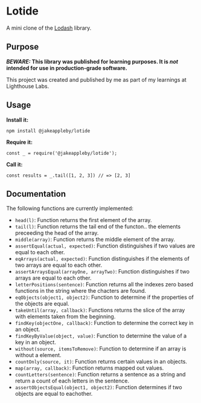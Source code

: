 
# Lotide

A mini clone of the [Lodash](https://lodash.com) library.

## Purpose

**_BEWARE:_ This library was published for learning purposes. It is _not_ intended for use in production-grade software.**

This project was created and published by me as part of my learnings at Lighthouse Labs. 

## Usage

**Install it:**

`npm install @jakeappleby/lotide`

**Require it:**

`const _ = require('@jakeappleby/lotide');`

**Call it:**

`const results = _.tail([1, 2, 3]) // => [2, 3]`

## Documentation

The following functions are currently implemented:

* `head(l)`: Function returns the first element of the array.
* `tail(l)`: Function returns the tail end of the functon.. the elements preceeding the head of the array.
* `middle(array)`: Function returns the middle element of the array.
* `assertEqual(actual, expected)`: Function distinguishes if two values are equal to each other.
* `eqArrays(actual, expected)`: Function distinguishes if the elements of two arrays are equal to each other.
* `assertArraysEqual(arrayOne, arrayTwo)`: Function distinguishes if two arrays are equal to each other.
* `letterPositions(sentence)`: Function returns all the indexes zero based functions in the string where the chacters are found.
* `eqObjects(object1, object2)`: Function to determine if the properties of the objects are equal.
* `takeUntil(array, callback)`: Functions returns the slice of the array with elements taken from the beginning.
* `findKey(objectOne, callback)`: Function to determine the correct key in an object.
* `findKeyByValue(object, value)`: Function to determine the value of a key in an object.
* `without(source, itemsToRemove)`: Function to determine if an array is without a element.
* `countOnly(source, it)`: Function returns certain values in an objects.
* `map(array, callback)`: Function returns mapped out values.
* `countLetters(sentence)`: Function returns a sentence as a string and return a count of each letters in the sentence.
* `assertObjectsEqual(object1, object2)`: Function determines if two objects are equal to eachother.


